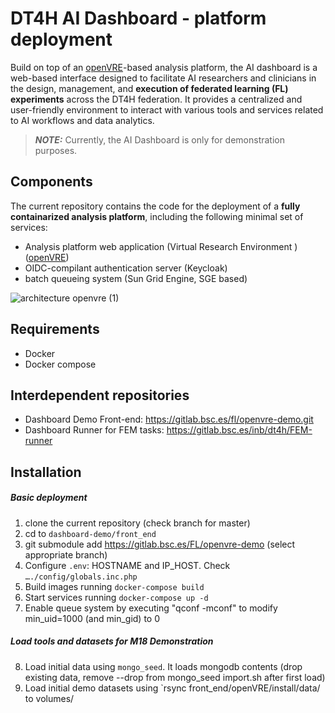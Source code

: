 # DT4H AI Dashboard - platform deployment
Build on top of an [openVRE](https://github.com/inab/dockerized_vre)-based analysis platform, the AI dashboard is a web-based interface designed to facilitate AI researchers and clinicians in the design, management, and **execution of federated learning (FL) experiments** across the DT4H federation. It provides a centralized and user-friendly environment to interact with various tools and services related to AI workflows and data analytics.

> **_NOTE:_**  Currently, the AI Dashboard is only for demonstration purposes.

## Components

The current repository contains the code for the deployment of a **fully containarized analysis platform**, including the following minimal set of services:

- Analysis platform web application (Virtual Research Environment ) ([openVRE](https://github.com/inab/openVRE/tree/dockerized))
- OIDC-compilant authentication server (Keycloak)
- batch queueing system (Sun Grid Engine, SGE based)

![architecture openvre (1)](https://user-images.githubusercontent.com/57795749/201643520-3e7b6cdf-b6c4-4985-9385-9a7b738174eb.png)


## Requirements
- Docker
- Docker compose

## Interdependent repositories
- Dashboard Demo Front-end: https://gitlab.bsc.es/fl/openvre-demo.git
- Dashboard Runner for FEM tasks: https://gitlab.bsc.es/inb/dt4h/FEM-runner

## Installation

##### Basic deployment 
1.	clone the current repository (check branch for master)
2.	cd to `dashboard-demo/front_end`
3.  git submodule add https://gitlab.bsc.es/FL/openvre-demo  (select appropriate branch)
4.	Configure `.env`:  HOSTNAME and IP_HOST. Check `…./config/globals.inc.php`
5.	Build images running `docker-compose build` 
6.	Start services running `docker-compose up -d`
7.	Enable queue system by executing "qconf -mconf" to modify min_uid=1000 (and min_gid) to 0

##### Load tools and datasets for M18 Demonstration
8.	Load initial data using `mongo_seed`. It loads mongodb contents (drop existing data, remove --drop from mongo_seed import.sh after first load)
9.	Load initial demo datasets  using `rsync front_end/openVRE/install/data/ to volumes/
